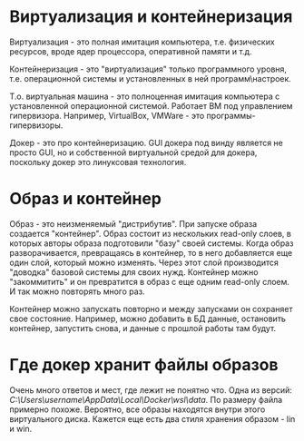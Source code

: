 # Виртуализация и контейнеризация

Виртуализация - это полная имитация компьютера, т.е. физических ресурсов, вроде ядер процессора, оперативной памяти и т.д.

Контейнеризация - это "виртуализация" только программного уровня, т.е. операционной системы и установленных в ней программ\настроек. 

Т.о. виртуальная машина - это полноценная имитация компьютера с установленной операционной системой. Работает ВМ под управлением гипервизора. Например, VirtualBox, VMWare - это программы-гипервизоры.

Докер - это про контейнеризацию. GUI докера под винду является не просто GUI, но и собственной виртуальной средой для докера, поскольку докер это линуксовая технология.

# Образ и контейнер

Образ - это неизменяемый "дистрибутив". При запуске образа создается "контейнер". Образ состоит из нескольких read-only слоев, в которых авторы образа подготовили "базу" своей системы. Когда образ разворачивается, превращаясь в контейнер, то в него добавляется еще один слой, который можно изменять. Через этот слой производится "доводка" базовой системы для своих нужд. Контейнер можно "закоммитить" и он превратится в образ с еще одним read-only слоем. И так можно повторять много раз.

Контейнер можно запускать повторно и между запусками он сохраняет свое состояние. Например, можно добавить в БД данные, остановить контейнер, запустить снова, и данные с прошлой работы там будут.

# Где докер хранит файлы образов

Очень много ответов и мест, где лежит не понятно что. Одна из версий: *C:\Users\username\AppData\Local\Docker\wsl\data*. По размеру файла примерно похоже. Вероятно, все образы находятся внутри этого виртуального диска. Кажется еще есть два стиля хранения образом - lin и win.